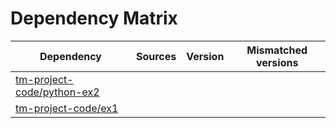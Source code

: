 # Dependency Matrix

Dependency | Sources | Version | Mismatched versions
---------- | ------- | ------- | -------------------
[tm-project-code/python-ex2](https://github.com/tm-project-code/python-ex2.git) |  | []() | 
[tm-project-code/ex1](https://github.com/tm-project-code/ex1.git) |  | []() | 
